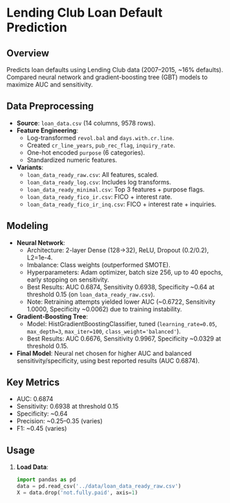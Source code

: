 # Lending Club Loan Default Prediction

## Overview
Predicts loan defaults using Lending Club data (2007–2015, ~16% defaults). Compared neural network and gradient-boosting tree (GBT) models to maximize AUC and sensitivity.

## Data Preprocessing
- **Source**: `loan_data.csv` (14 columns, 9578 rows).
- **Feature Engineering**:
  - Log-transformed `revol.bal` and `days.with.cr.line`.
  - Created `cr_line_years`, `pub_rec_flag`, `inquiry_rate`.
  - One-hot encoded `purpose` (6 categories).
  - Standardized numeric features.
- **Variants**:
  - `loan_data_ready_raw.csv`: All features, scaled.
  - `loan_data_ready_log.csv`: Includes log transforms.
  - `loan_data_ready_minimal.csv`: Top 3 features + purpose flags.
  - `loan_data_ready_fico_ir.csv`: FICO + interest rate.
  - `loan_data_ready_fico_ir_inq.csv`: FICO + interest rate + inquiries.

## Modeling
- **Neural Network**:
  - Architecture: 2-layer Dense (128→32), ReLU, Dropout (0.2/0.2), L2=1e-4.
  - Imbalance: Class weights (outperformed SMOTE).
  - Hyperparameters: Adam optimizer, batch size 256, up to 40 epochs, early stopping on sensitivity.
  - Best Results: AUC 0.6874, Sensitivity 0.6938, Specificity ~0.64 at threshold 0.15 (on `loan_data_ready_raw.csv`).
  - Note: Retraining attempts yielded lower AUC (~0.6722, Sensitivity 1.0000, Specificity ~0.0062) due to training instability.
- **Gradient-Boosting Tree**:
  - Model: HistGradientBoostingClassifier, tuned (`learning_rate=0.05`, `max_depth=3`, `max_iter=100`, `class_weight='balanced'`).
  - Best Results: AUC 0.6676, Sensitivity 0.9967, Specificity ~0.0329 at threshold 0.15.
- **Final Model**: Neural net chosen for higher AUC and balanced sensitivity/specificity, using best reported results (AUC 0.6874).

## Key Metrics
- AUC: 0.6874
- Sensitivity: 0.6938 at threshold 0.15
- Specificity: ~0.64
- Precision: ~0.25–0.35 (varies)
- F1: ~0.45 (varies)

## Usage
1. **Load Data**:
   ```python
   import pandas as pd
   data = pd.read_csv('../data/loan_data_ready_raw.csv')
   X = data.drop('not.fully.paid', axis=1)